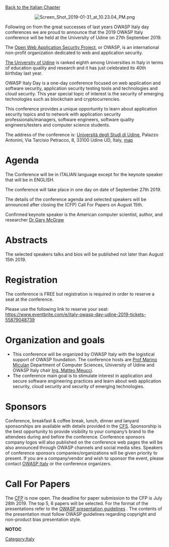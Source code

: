 [Back to the Italian Chapter](http://www.owasp.org/index.php/Italy)

<center>

![Screen_Shot_2019-01-31_at_10.23.04_PM.png](Screen_Shot_2019-01-31_at_10.23.04_PM.png
"Screen_Shot_2019-01-31_at_10.23.04_PM.png")

</center>

Following on from the great successes of last years OWASP Italy day
conferences we are proud to announce that the 2019 OWASP Italy
conference will be held at the University of Udine on 27th September
2019.

The [Open Web Application Security Project](http://www.owasp.org), or
OWASP, is an international non-profit organization dedicated to web and
application security.

[The University of
Udine](http://www.esnnaseudine.it/?q=blog/universitaUdine) is ranked
eighth among Universities in Italy in terms of education quality and
research and it has just celebrated its 40th birthday last year.

OWASP Italy Day is a one-day conference focused on web application and
software security, application security testing tools and technologies
and cloud security. This year special topic of interest is the security
of emerging technologies such as blockchain and cryptocurrencies.

This conference provides a unique opportunity to learn about application
security topics and to network with application security
professionals/managers, software engineers, software quality
engineers/testers and computer science students.

The address of the conference is: [Università degli Studi di
Udine](http://www.uniud.it), Palazzo Antonini, Via Tarcisio Petracco, 8,
33100 Udine UD, Italy,
[map](https://www.google.com/maps/place/Università+degli+Studi+di+Udine,+Palazzo+Antonini-Cernazai/@46.0666611,13.2331162,15z/data=!4m5!3m4!1s0x0:0xbe8859d1092f1d40!8m2!3d46.0666611!4d13.2331162)

# Agenda

The Conference will be in ITALIAN language except for the keynote
speaker that will be in ENGLISH.

The conference will take place in one day on date of September 27th
2019.

The details of the conference agenda and selected speakers will be
announced after closing the (CFP) Call For Papers on August 15th.

Confirmed keynote speaker is the American computer scientist, author,
and researcher [Dr Gary
McGraw](https://en.wikipedia.org/wiki/Gary_McGraw)

# Abstracts

The selected speakers talks and bios will be published not later than
August 15th 2019.

# Registration

The conference is FREE but registration is required in order to reserve
a seat at the conference.

Please use the following link to reserve your seat:
<https://www.eventbrite.com/e/italy-owasp-day-udine-2019-tickets-55879048739>

# Organization and goals

  - This conference will be organized by OWASP Italy with the logistical
    support of OWASP foundation. The conference hosts are [Prof Marino
    Miculan](https://www.researchgate.net/profile/Marino_Miculan)
    Department of Computer Sciences, University of Udine and OWASP Italy
    chair [Ing. Matteo
    Meucci](https://www.owasp.org/index.php/Matteo_Meucci).
  - The conference main goal is to stimulate interest in application and
    secure software engineering practices and learn about web
    application security, cloud security and security of emerging
    technologies.

# Sponsors

Conference, breakfast & coffee break, lunch, dinner and lanyard
sponsorships are available with details provided in the
[CFS](https://www.owasp.org/images/2/27/OWASP_Day_2019_CFS.pdf).
Sponsorship is the best opportunity to provide visibility to your
company’s brand to the attendees during and before the conference.
Conference sponsors company logos will also published on the conference
web pages the will be also announced through OWASP channels and social
media sites. Speakers of conference sponsors companies/organizations
will be given priority to present. If you are a company/vendor and wish
to sponsor the event, please contact [OWASP
Italy](https://www.owasp.org/index.php/Italy) or the conference
organizers.

# Call For Papers

The [CFP](https://www.owasp.org/images/d/da/OWASP_Day_2019_CFP.pdf) is
now open. The deadline for paper submission to the CFP is July 28th
2019. The top 5, 6 papers will be selected. For the format of the
presentations refer to the [OWASP presentation
guidelines](https://www.owasp.org/index.php/Category:OWASP_Presentations)
. The contents of the presentation must follow OWASP guidelines
regarding copyright and non-product bias presentation style.

__NOTOC__

[Category:Italy](Category:Italy "wikilink")